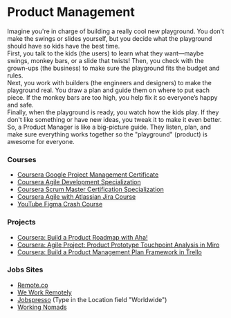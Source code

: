 # Product Management
Imagine you're in charge of building a really cool new playground. You don’t make the swings or slides yourself, but you decide what the playground should have so kids have the best time.  
First, you talk to the kids (the users) to learn what they want—maybe swings, monkey bars, or a slide that twists! Then, you check with the grown-ups (the business) to make sure the playground fits the budget and rules.  
Next, you work with builders (the engineers and designers) to make the playground real. You draw a plan and guide them on where to put each piece. If the monkey bars are too high, you help fix it so everyone’s happy and safe.  
Finally, when the playground is ready, you watch how the kids play. If they don't like something or have new ideas, you tweak it to make it even better.  
So, a Product Manager is like a big-picture guide. They listen, plan, and make sure everything works together so the "playground" (product) is awesome for everyone.

### Courses
* [Coursera Google Project Management Certificate](https://www.coursera.org/professional-certificates/google-project-management)
* [Coursera Agile Development Specialization](https://www.coursera.org/specializations/agile-development)
* [Coursera Scrum Master Certification Specialization](https://www.coursera.org/specializations/learnquest-certified-scrum-master)
* [Coursera Agile with Atlassian Jira Course](https://www.coursera.org/learn/agile-atlassian-jira)
* [YouTube Figma Crash Course](https://www.youtube.com/watch?v=BOt3MNB71gI)

### Projects
* [Coursera: Build a Product Roadmap with Aha!](https://www.coursera.org/projects/build-product-roadmap-aha)
* [Coursera: Agile Project: Product Prototype Touchpoint Analysis in Miro](https://www.coursera.org/projects/agile-prototype-analysis-miro)
* [Coursera: Build a Product Management Plan Framework in Trello](https://www.coursera.org/projects/build-product-management-plan-framework-trello)

### Jobs Sites
* [Remote.co](https://remote.co/remote-jobs/search?categories=35&remoteoptions=100%25%20Remote%20Work&joblocations=hoa&loc.latlng=0%2C0&loc.radius=30&anywhereinus=0&searchkeyword=Product%20manager&useclocation=true&sortbyposteddate=true&page=1)
* [We Work Remotely](https://weworkremotely.com/categories/remote-product-jobs)
* [Jobspresso](https://jobspresso.co/remote-product-management-jobs/) (Type in the Location field "Worldwide")
* [Working Nomads](https://www.workingnomads.com/jobs?category=management&location=anywhere,pakistan)
